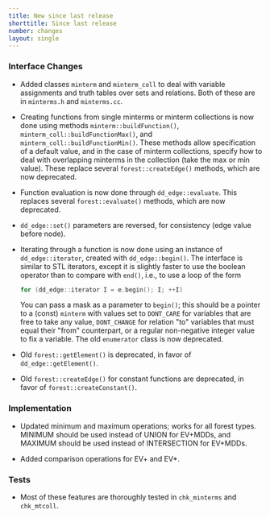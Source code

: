 ```yaml
---
title: New since last release
shorttitle: Since last release
number: changes
layout: single
---
```


### Interface Changes

* Added classes ```minterm``` and ```minterm_coll``` to deal
    with variable assignments and truth tables over sets and relations.
    Both of these are in ```minterms.h``` and ```minterms.cc```.

* Creating functions from single minterms or minterm collections
    is now done using methods ```minterm::buildFunction()```,
    ```minterm_coll::buildFunctionMax()```, and
    ```minterm_coll::buildFunctionMin()```.
    These methods allow specification of a default value,
    and in the case of minterm collections, specify how to
    deal with overlapping minterms in the collection
    (take the max or min value).
    These replace several ```forest::createEdge()``` methods,
    which are now deprecated.

* Function evaluation is now done through ```dd_edge::evaluate```.
    This replaces several ```forest::evaluate()``` methods,
    which are now deprecated.

* ```dd_edge::set()``` parameters are reversed, for consistency
    (edge value before node).

* Iterating through a function is now done using
    an instance of ```dd_edge::iterator```, created with
    ```dd_edge::begin()```.
  The interface is similar to STL iterators, except it is slightly
  faster to use the boolean operator than to compare with ```end()```,
  i.e., to use a loop of the form
  ```c++
  for (dd_edge::iterator I = e.begin(); I; ++I)
  ```
  You can pass a mask as a parameter to ```begin()```;
  this should be a pointer to a (const) ```minterm``` with values set to
    ```DONT_CARE``` for variables that are free to take any value,
    ```DONT_CHANGE``` for relation "to" variables that must equal
    their "from" counterpart, or a regular non-negative integer value
    to fix a variable.
  The old ```enumerator``` class is now deprecated.

* Old ```forest::getElement()``` is deprecated,
    in favor of ```dd_edge::getElement()```.

* Old ```forest::createEdge()``` for constant functions
    are deprecated, in favor of ```forest::createConstant()```.

### Implementation

* Updated minimum and maximum operations; works for all forest types.
  MINIMUM should be used instead of UNION for EV+MDDs,
  and MAXIMUM should be used instead of INTERSECTION for EV+MDDs.

* Added comparison operations for EV+ and EV*.

### Tests

* Most of these features are thoroughly tested in ```chk_minterms```
    and ```chk_mtcoll```.

